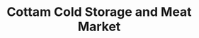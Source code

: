 ---
title: "Cottam Cold Storage and Meat Market"
url: /cottam/cottam-cold-storage-and-meat-market/
shop: Metzgerei
---